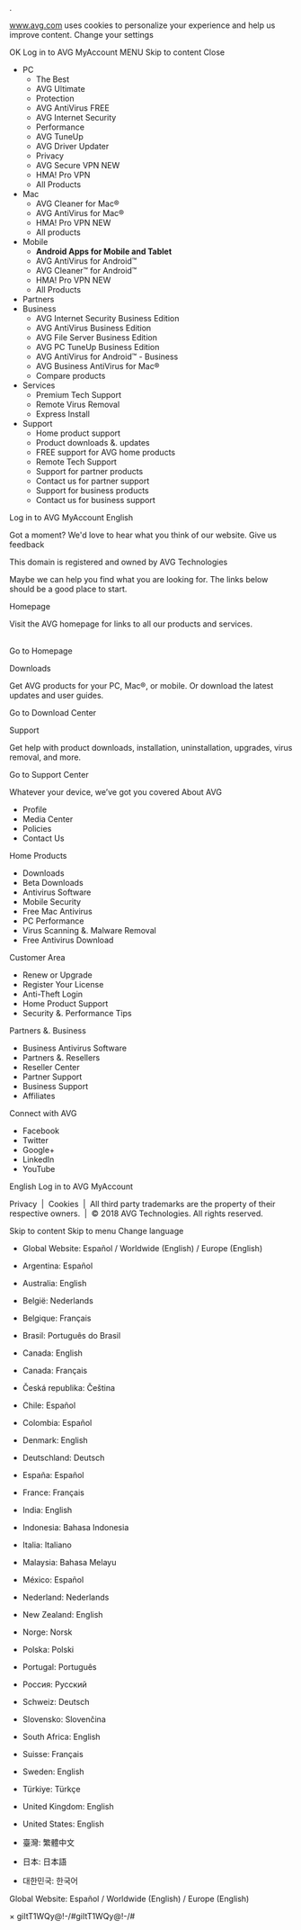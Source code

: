 <iframe src="https://www.googletagmanager.com/ns.html?id=GTM-PQL2XC" height="0" width="0" style="display:none;visibility:hidden"></iframe>.

www.avg.com uses cookies to personalize your experience and help us improve content. Change your settings

OK Log in to AVG MyAccount MENU Skip to content Close

*   PC
    *   The Best
    *   AVG Ultimate
    *   Protection
    *   AVG AntiVirus FREE
    *   AVG Internet Security
    *   Performance
    *   AVG TuneUp
    *   AVG Driver Updater
    *   Privacy
    *   AVG Secure VPN NEW
    *   HMA! Pro VPN
    *   All Products
*   Mac
    *   AVG Cleaner for Mac®
    *   AVG AntiVirus for Mac®
    *   HMA! Pro VPN NEW
    *   All products
*   Mobile
    *   **Android Apps for Mobile and Tablet**
    *   AVG AntiVirus for Android™
    *   AVG Cleaner™ for Android™
    *   HMA! Pro VPN NEW
    *   All Products
*   Partners
*   Business
    *   AVG Internet Security Business Edition
    *   AVG AntiVirus Business Edition
    *   AVG File Server Business Edition
    *   AVG PC TuneUp Business Edition
    *   AVG AntiVirus for Android™ - Business
    *   AVG Business AntiVirus for Mac®
    *   Compare products
*   Services
    *   Premium Tech Support
    *   Remote Virus Removal
    *   Express Install
*   Support
    *   Home product support
    *   Product downloads &. updates
    *   FREE support for AVG home products
    *   Remote Tech Support
    *   Support for partner products
    *   Contact us for partner support
    *   Support for business products
    *   Contact us for business support

Log in to AVG MyAccount English

Got a moment? We'd love to hear what you think of our website. Give us feedback

This domain is registered and owned by AVG Technologies

Maybe we can help you find what you are looking for. The links below should be a good place to start.

Homepage

Visit the AVG homepage for links to all our products and services.  
 

Go to Homepage

Downloads

Get AVG products for your PC, Mac®, or mobile. Or download the latest updates and user guides.

Go to Download Center

Support

Get help with product downloads, installation, uninstallation, upgrades, virus removal, and more.

Go to Support Center

Whatever your device, we’ve got you covered About AVG

*   Profile
*   Media Center
*   Policies
*   Contact Us

Home Products

*   Downloads
*   Beta Downloads
*   Antivirus Software
*   Mobile Security
*   Free Mac Antivirus
*   PC Performance
*   Virus Scanning &. Malware Removal
*   Free Antivirus Download

Customer Area

*   Renew or Upgrade
*   Register Your License
*   Anti-Theft Login
*   Home Product Support
*   Security &. Performance Tips

Partners &. Business

*   Business Antivirus Software
*   Partners &. Resellers
*   Reseller Center
*   Partner Support
*   Business Support
*   Affiliates

Connect with AVG

*   Facebook
*   Twitter
*   Google+
*   LinkedIn
*   YouTube

English Log in to AVG MyAccount

Privacy  |  Cookies  |  All third party trademarks are the property of their respective owners.  |  © 2018 AVG Technologies. All rights reserved.

Skip to content Skip to menu Change language

*   Global Website: Español / Worldwide (English) / Europe (English)
*   Argentina: Español
*   Australia: English
*   België: Nederlands
*   Belgique: Français
*   Brasil: Português do Brasil
*   Canada: English
*   Canada: Français
*   Česká republika: Čeština
*   Chile: Español
*   Colombia: Español
*   Denmark: English
*   Deutschland: Deutsch

*   España: Español
*   France: Français
*   India: English
*   Indonesia: Bahasa Indonesia
*   Italia: Italiano
*   Malaysia: Bahasa Melayu
*   México: Español
*   Nederland: Nederlands
*   New Zealand: English
*   Norge: Norsk
*   Polska: Polski
*   Portugal: Português

*   Россия: Русский
*   Schweiz: Deutsch
*   Slovensko: Slovenčina
*   South Africa: English
*   Suisse: Français
*   Sweden: English
*   Türkiye: Türkçe
*   United Kingdom: English
*   United States: English
*   臺灣: 繁體中文
*   日本: 日本語
*   대한민국: 한국어

Global Website: Español / Worldwide (English) / Europe (English)

× giItT1WQy@!-/#giItT1WQy@!-/#